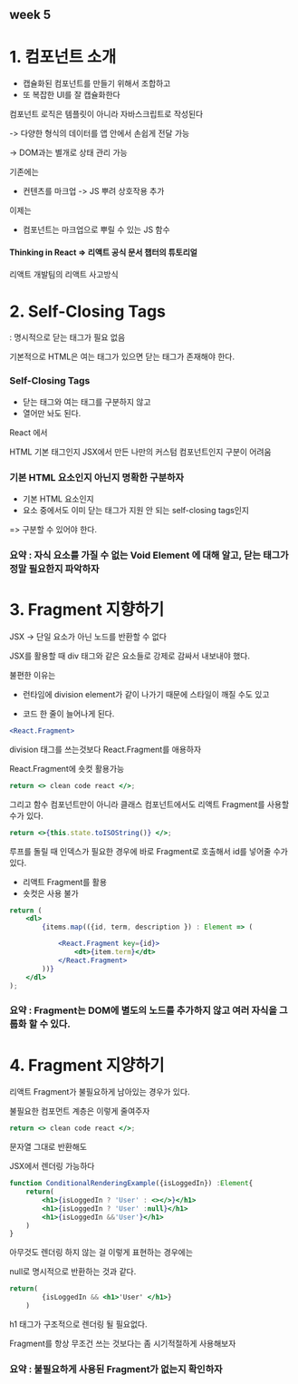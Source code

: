 ## week 5

# 1. 컴포넌트 소개

- 캡슐화된 컴포넌트를 만들기 위해서 조합하고
- 또 복잡한 UI를 잘 캡슐화한다

컴포넌트 로직은 템플릿이 아니라 자바스크립트로 작성된다
 
 -> 다양한 형식의 데이터를 앱 안에서 손쉽게 전달 가능
 
 -> DOM과는 별개로 상태 관리 가능 


기존에는
- 컨텐츠를 마크업 -> JS 뿌려 상호작용 추가

이제는
- 컴포넌트는 마크업으로 뿌릴 수 있는 JS 함수

#### Thinking in React => 리액트 공식 문서 챕터의 튜토리얼 
리액트 개발팀의 리액트 사고방식 



# 2. Self-Closing Tags

: 명시적으로 닫는 태그가 필요 없음

기본적으로 HTML은 여는 태그가 있으면 닫는 태그가 존재해야 한다.


### Self-Closing Tags
- 닫는 태그와 여는 태그를 구분하지 않고
-  열어만 놔도 된다.


React 에서

HTML 기본 태그인지 JSX에서 만든 나만의 커스텀 컴포넌트인지 구분이 어려움

### 기본 HTML 요소인지 아닌지 명확한 구분하자 

- 기본 HTML 요소인지
- 요소 중에서도 이미 닫는 태그가 지원 안 되는 self-closing tags인지

=> 구분할 수 있어야 한다. 

### 요약 :  자식 요소를 가질 수 없는 Void Element 에 대해 알고, 닫는 태그가 정말 필요한지 파악하자 


# 3. Fragment 지향하기

JSX -> 단일 요소가 아닌 노드를 반환할 수 없다

JSX를 활용할 때 div 태그와 같은 요소들로 강제로 감싸서 내보내야 했다. 


불편한 이유는 
- 런타임에 division element가 같이 나가기 때문에 스타일이 깨질 수도 있고

- 코드 한 줄이 늘어나게 된다.

```jsx  
<React.Fragment>
```
division 태그를 쓰는것보다 React.Fragment를 애용하자

React.Fragment에 숏컷 활용가능
```jsx  
return <> clean code react </>;
```

그리고 함수 컴포넌트만이 아니라
클래스 컴포넌트에서도 리액트
Fragment를 사용할 수가 있다.

```jsx  
return <>{this.state.toISOString()} </>;
```

루프를 돌릴 때 인덱스가 필요한 경우에 바로 Fragment로 호출해서
id를 넣어줄 수가 있다.

- 리액트 Fragment를 활용
- 숏컷은 사용 불가
```jsx  
return (
    <dl>
        {items.map(({id, term, description }) : Element => (

            <React.Fragment key={id}>
                <dt>{item.term}</dt>
            </React.Fragment>
        ))}
    </dl>
);
```

### 요약 :  Fragment는 DOM에 별도의 노드를 추가하지 않고 여러 자식을 그룹화 할 수 있다. 


# 4. Fragment 지양하기 


리액트 Fragment가 불필요하게 남아있는 경우가 있다.

불필요한 컴포먼트 계층은 이렇게 줄여주자

```jsx  
return <> clean code react </>;
```

문자열 그대로 반환해도

JSX에서 렌더링 가능하다 


``` jsx
function ConditionalRenderingExample({isLoggedIn}) :Element{
    return(
        <h1>{isLoggedIn ? 'User' : <></>}</h1>
        <h1>{isLoggedIn ? 'User' :null}</h1>
        <h1>{isLoggedIn &&'User'}</h1>
    )
}
```
아무것도 렌더링 하지 않는 걸 이렇게 표현하는 경우에는 

null로 명시적으로 반환하는 것과 같다.



```jsx
return(
        {isLoggedIn && <h1>'User' </h1>}
    )
```
h1 태그가 구조적으로 렌더링 될 필요없다.


Fragment를 항상 무조건 쓰는 것보다는 좀 시기적절하게 사용해보자

### 요약 : 불필요하게 사용된 Fragment가 없는지 확인하자